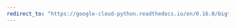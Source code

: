 ```yaml
---
redirect_to: "https://google-cloud-python.readthedocs.io/en/0.16.0/bigtable-row-filters.html"
---
```

